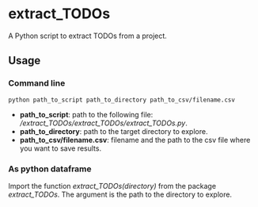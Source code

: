 # extract_TODOs
A Python script to extract TODOs from a project.


## Usage

### Command line

```
python path_to_script path_to_directory path_to_csv/filename.csv
```

- **path_to_script**: path to the following file: _/extract_TODOs/extract_TODOs/extract_TODOs.py_.
- **path_to_directory**: path to the target directory to explore.
- **path_to_csv/filename.csv**: filename and the path to the csv file where you want to save results.

### As python dataframe

Import the function _extract_TODOs(directory)_ from the package _extract_TODOs_.
The argument is the path to the directory to explore. 
